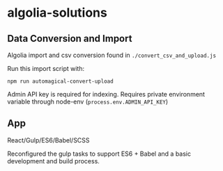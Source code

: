 # algolia-solutions


## Data Conversion and Import
Algolia import and csv conversion found in `./convert_csv_and_upload.js`

Run this import script with:

```npm run automagical-convert-upload```

Admin API key is required for indexing. Requires private environment variable through node-env (`process.env.ADMIN_API_KEY`)

## App
React/Gulp/ES6/Babel/SCSS

Reconfigured the gulp tasks to support ES6 + Babel and a basic development and build process.
